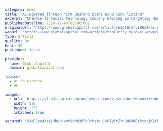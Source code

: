 ```yaml
---
category: news
title: "AI-powered fintech firm Bairong plans Hong Kong listing"
excerpt: "Chinese financial technology company Bairong is targeting Hong Kong for its IPO, having filed a draft prospectus with the city’s bourse."
publishedDateTime: 2020-12-08T08:00:00Z
originalUrl: "https://www.globalcapital.com/article/b1pl8c3ry1962d/ai-powered-fintech-firm-bairong-plans-hong-kong-listing"
webUrl: "https://www.globalcapital.com/article/b1pl8c3ry1962d/ai-powered-fintech-firm-bairong-plans-hong-kong-listing"
type: article
quality: 39
heat: 39
published: false

provider:
  name: GlobalCapital
  domain: globalcapital.com

topics:
  - AI in Finance
  - AI

images:
  - url: "https://globalcapital.euromoneycdn.com/v-52c23bc170aa58973d86620bd3fecff6/Media/images/euroweek/equitypa9/Fintech_Adobe_575x375_July29.jpg"
    width: 575
    height: 375
    isCached: true

secured: "91oF2ez4XsYjUhNd+4mV9NNdzkTdRYUgtou1XNTylrZYnOOhU0BYktatjK2CULhqlhkYlNnlaNhQdwG3dg8cWyfE2BRvPXu0IEH/3xzVGXQ5SZz0qKQFNCJJXEF0MdnoHyXTBUMh1EwXfzl/bGEGuzpN4ZpFUJqCHVNTjwVNLG1BsNPXr4mgspQr0s738d8PbYn3XJzAHqUqXh4at0Y8GKMn1X4usNCcxtlruPhIn44OCHyfHg6GH3ay5BVbp+j1NCKyHpsxyVHe/Zb8MZ5hFyryv0/YhGc8k88xKwwlCsCjbdgr6/sghG62oMN2MEF5VWtP/uoAsH0okkgoI0VrY9SZSrHMRzx1inRD68axSPU=;6zKCXV4ZrCdmsYrKidmnVw=="
---
```


